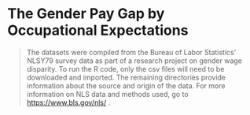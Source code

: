 # The Gender Pay Gap by Occupational Expectations

> The datasets were compiled from the Bureau of Labor Statistics' NLSY79 survey data as part of a research project on gender wage disparity. To run the R code, only the csv files will need to be downloaded and imported. The remaining directories provide information about the source and origin of the data.
For more information on NLS data and methods used, go to https://www.bls.gov/nls/ .
